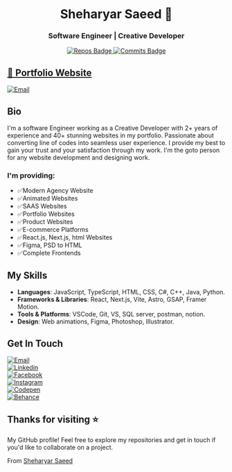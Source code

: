 <h1 align="center">Sheharyar Saeed 👋</h1>
<h3 align="center">Software Engineer | Creative Developer</h3>

<p align="center">
  <a href="https://github.com/sherryjutt932?tab=repositories">
    <img src="https://badges.pufler.dev/repos/sherryjutt932" alt="Repos Badge" />
  </a>
  <a href="https://github.com/sherryjutt932">
    <img src="https://badges.pufler.dev/commits/yearly/sherryjutt932" alt="Commits Badge" />
  </a>
</p>

## [🔰 Portfolio Website](https://sheharyar-saeed-portfolio-2024.vercel.app/)
[![Email](https://img.shields.io/badge/sheharyarsaeed.vercel.app-0d1117?style=for-the-badge&logo=google&logoColor=white&labelColor=010409)](https://sheharyarsaeed.vercel.app/)<br/>

## Bio
I'm a software Engineer working as a Creative Developer with 2+ years of experience and 40+ stunning websites in my portfolio. Passionate about converting line of codes into seamless user experience. I provide my best to gain your trust and your satisfaction through my work. I'm the goto person for any website development and designing work.
### I'm providing:

- ✅Modern Agency Website
- ✅Animated Websites
- ✅SAAS Websites
- ✅Portfolio Websites
- ✅Product Websites
- ✅E-commerce Platforms
- ✅React.js, Next.js, html Websites
- ✅Figma, PSD to HTML
- ✅Complete Frontends

## My Skills
- **Languages**: JavaScript, TypeScript, HTML, CSS, C#, C++, Java, Python.
- **Frameworks & Libraries**: React, Next.js, Vite, Astro, GSAP, Framer Motion.
- **Tools & Platforms**: VSCode, Git, VS, SQL server, postman, notion.
- **Design**: Web animations, Figma, Photoshop, Illustrator.

## Get In Touch
<!--
- [sheharyarsaeed7@gmail.com](mailto:sheharyarsaeed7@gmail.com)
- [LinkedIn](https://www.linkedin.com/in/sheharyarsaeed932/)
- [Facebook](https://www.facebook.com/profile.php?id=100009704040257)
- [Instagram](https://www.instagram.com/sherry_jutt42/)
- [Codepen](https://codepen.io/sherryjutt932)
- [Behance](https://www.behance.net/sheharyarsaeed1)
-->
<!--
- [![Email - sheharyarsaeed7@gmail.com](https://img.shields.io/badge/Email-sheharyarsaeed7@gmail.com-333?style=for-the-badge&logo=gmail&logoColor=white&labelColor=222)](mailto:sheharyarsaeed7@gmail.com)
- [![Linkedin - sheharyarsaeed932](https://img.shields.io/badge/Linkedin-sheharyarsaeed932-333?style=for-the-badge&logo=linkedin&logoColor=ffffff&labelColor=222)](https://www.linkedin.com/in/sheharyarsaeed932/)
- [![Facebook - Sherry Jutt](https://img.shields.io/badge/Facebook-Sherry%20Jutt-333?style=for-the-badge&logo=facebook&logoColor=0866ff&labelColor=222)](https://www.facebook.com/profile.php?id=100009704040257)
- [![Instagram - sherry_jutt42](https://img.shields.io/badge/Instagram-sherry_jutt42-333?style=for-the-badge&logo=instagram&labelColor=222)](https://www.instagram.com/sherry_jutt42/)
- [![Codepen - sherryjutt932](https://img.shields.io/badge/Codepen-sherryjutt932-333?style=for-the-badge&logo=codepen&logoColor=white&labelColor=222)](https://codepen.io/sherryjutt932)
- [![Behance - sheharyarsaeed1](https://img.shields.io/badge/Behance-sheharyarsaeed1-333333?style=for-the-badge&logo=behance&logoColor=0057ff&labelColor=222)](https://www.behance.net/sheharyarsaeed1)
-->

[![Email](https://img.shields.io/badge/Email%20|%20sheharyarsaeed7@gmail.com-0d1117?style=for-the-badge&logo=gmail&logoColor=white&labelColor=010409)](mailto:sheharyarsaeed7@gmail.com)<br/>
[![Linkedin](https://img.shields.io/badge/Linkedin%20|%20sheharyarsaeed932-0d1117?style=for-the-badge&logo=linkedin&logoColor=ffffff&labelColor=010409)](https://www.linkedin.com/in/sheharyarsaeed932/)<br/>
[![Facebook](https://img.shields.io/badge/Facebook%20|%20Sherry%20Jutt-0d1117?style=for-the-badge&logo=facebook&logoColor=0866ff&labelColor=010409)](https://www.facebook.com/profile.php?id=100009704040257)<br/>
[![Instagram](https://img.shields.io/badge/Instagram%20|%20sherry_jutt42-0d1117?style=for-the-badge&logo=instagram&labelColor=010409)](https://www.instagram.com/sherry_jutt42/)<br/>
[![Codepen](https://img.shields.io/badge/Codepen%20|%20sherryjutt932-0d1117?style=for-the-badge&logo=codepen&logoColor=white&labelColor=010409)](https://codepen.io/sherryjutt932)<br/>
[![Behance](https://img.shields.io/badge/Behance%20|%20sheharyarsaeed1-0d1117?style=for-the-badge&logo=behance&logoColor=0057ff&labelColor=010409)](https://www.behance.net/sheharyarsaeed1)<br/>

## Thanks for visiting ⭐️
My GitHub profile! Feel free to explore my repositories and get in touch if you'd like to collaborate on a project.

From [Sheharyar Saeed](https://sheharyar-saeed-portfolio-2024.vercel.app/)

<!--
**sherryjutt932/sherryjutt932** is a ✨ _special_ ✨ repository because its `README.md` (this file) appears on your GitHub profile.

Here are some ideas to get you started:

- 🔭 I’m currently working on ...
- 🌱 I’m currently learning ...
- 👯 I’m looking to collaborate on ...
- 🤔 I’m looking for help with ...
- 💬 Ask me about ...
- 📫 How to reach me: ...
- 😄 Pronouns: ...
- ⚡ Fun fact: ...
-->
